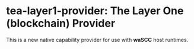 # tea-layer1-provider: The Layer One (blockchain) Provider
This is a new native capability provider for use with **waSCC** host runtimes.